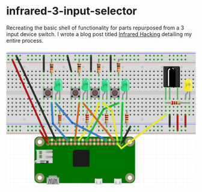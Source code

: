 # infrared-3-input-selector
Recreating the basic shell of functionality for parts repurposed from a 3 input device switch. I wrote a blog post titled [Infrared Hacking](https://nick.blog/2017/04/23/infrared-hacking/) detailing my entire process.

![Fritzing](./infrared-3-input-selector-fritzing.png?raw=true "Fritzing")
